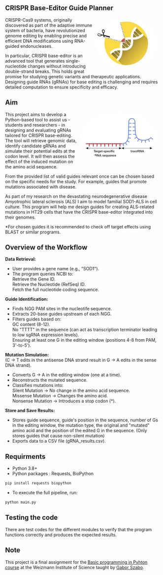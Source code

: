 ## CRISPR Base-Editor Guide Planner
<img src="CRISPR BE.jpg" align="right" width="200" style="border-radius: 50%; margin-right: 10px;"> CRISPR-Cas9 systems, originally discovered as part of the adaptive immune system of bacteria, have revolutionized genome editing by enabling precise and efficient DNA modifications using RNA-guided endonucleases. 

In particular, CRISPR base-editor is an advanced tool that generates single-nucleotide changes without introducing double-strand breaks. This holds great promise for studying genetic variants and therapeutic applications. Designing guide RNAs (gRNAs) for base editing is challenging and requires detailed computation to ensure specificity and efficacy. 

## Aim
<img src="sgRNA.jpg" align="right"  width="250" style="border-radius: 50%; margin-right: 10px;">
<p>This project aims to develop a Python-based tool to assist us - students and researchers - in designing and evaluating gRNAs tailored for CRISPR base-editing. The tool will retrieve genomic data, identify candidate gRNAs and simulate their potential edits at the codon level. It will then assess the effect of the induced mutation on the amino acid sequence. 
  
From the provided list of valid guides relevant once can be chosen based on the specific needs for the study. For example, guides that promote mutations associated with disease.</p>

<p>As part of my research on the devastating neurodegenerative disease Amyotrophic lateral sclerosis (ALS) I aim to model familial SOD1-ALS in cell culture. This program will help me design guides for creating ALS-related mutations in HT29 cells that have the CRISPR base-editor integrated into their genomes.</p>

*For chosen guides it is recommended to check off target effects using BLAST or similar programs.  

## Overview of the Workflow
**Data Retrieval:**
- User provides a gene name (e.g., "SOD1").
- The program queries NCBI to:  
  Retrieve the Gene ID.  
  Retrieve the Nucleotide (RefSeq) ID.  
  Fetch the full nucleotide coding sequence.
  
**Guide Identification:**
- Finds NGG PAM sites in the nucleotife sequence.
- Extracts 20-base guides upstream of each NGG.
- Filters guides based on:  
  GC content (8-12).  
  No "TTTT" in the sequence (can act as transcription terminator leading to low sgRNA expression levels).   
  Ensuring at least one G in the editing window (positions 4-8 from PAM, 3'-to-5').

**Mutation Simulation:**  
(C → T edits in the antisense DNA strand result in G → A edits in the sense DNA strand).
  
- Converts G → A in the editing window (one at a time).
- Reconstructs the mutated sequence.
- Classifies mutations into:  
  Silent Mutation → No change in the amino acid sequence.  
  Missense Mutation → Changes the amino acid.  
  Nonsense Mutation → Introduces a stop codon (*). 

**Store and Save Results:**
- Stores guide sequence, guide's position in the sequence, number of Gs in the editing window, the mutation type, the original and "mutated" amino acid and the position of   the edited G in the sequence.
  (Only stores guides that cause non-silent mutation)
- Exports data to a CSV file (gRNA_results.csv).

## Requirments
- Python 3.8+
- Python packages : Requests, BioPython
```bash
pip install requests biopython
````
- To execute the full pipeline, run:
```bash
python main.py
```
## Testing the code 
There are test codes for the different modules to verify that the program functions correctly and produces the expected results. 
## Note 
This project is a final assignment for the [Basic programming in Pyhton course](https://github.com/szabgab/wis-python-course-2024-11) at the Weizmann Institute of Science taught by [Gabor Szabo](https://github.com/szabgab). 


